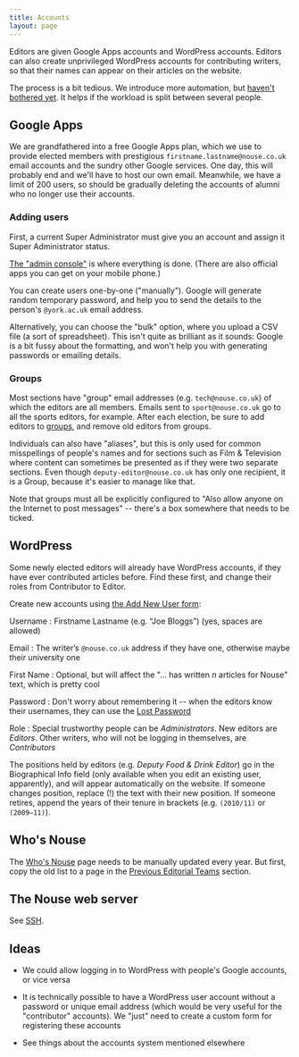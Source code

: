 ```yaml
---
title: Accounts
layout: page
---
```


Editors are given Google Apps accounts and WordPress accounts.
Editors can also create unprivileged WordPress accounts for contributing writers, so that their names can appear on their articles on the website.

The process is a bit tedious.
We introduce more automation, but [haven't bothered yet](http://xkcd.com/1205/).
It helps if the workload is split between several people.

## Google Apps

We are grandfathered into a free Google Apps plan, which we use to provide elected members with prestigious `firstname.lastname@nouse.co.uk` email accounts and the sundry other Google services.
One day, this will probably end and we'll have to host our own email.
Meanwhile, we have a limit of 200 users, so should be gradually deleting the accounts of alumni who no longer use their accounts.

### Adding users

First, a current Super Administrator must give you an account and assign it Super Administrator status.

[The "admin console"](https://admin.google.com/nouse.co.uk/AdminHome) is where everything is done. (There are also official apps you can get on your mobile phone.)

You can create users one-by-one ("manually"). Google will generate random temporary password, and help you to send the details to the person's `@york.ac.uk` email address.

Alternatively, you can choose the "bulk" option, where you upload a CSV file (a sort of spreadsheet). This isn't quite as brilliant as it sounds: Google is a bit fussy about the formatting, and won't help you with generating passwords or emailing details.

### Groups

Most sections have "group" email addresses (e.g. `tech@nouse.co.uk`) of which the editors are all members.
Emails sent to `sport@nouse.co.uk` go to all the sports editors, for example.
After each election, be sure to add editors to [groups](https://admin.google.com/nouse.co.uk/AdminHome#GroupList:), and remove old editors from groups.

Individuals can also have "aliases", but this is only used for common misspellings of people's names and for sections such as Film & Television where content can sometimes be presented as if they were two separate sections.
Even though `deputy-editor@nouse.co.uk` has only one recipient, it is a Group, because it's easier to manage like that.

Note that groups must all be explicitly configured to "Also allow anyone on the Internet to post messages" -- there's a box somewhere that needs to be ticked.

## WordPress

Some newly elected editors will already have WordPress accounts, if they have ever contributed articles before. Find these first, and change their roles from Contributor to Editor.

Create new accounts using [the Add New User form](https://www.nouse.co.uk/wordpress/wp-admin/user-new.php):

Username
: Firstname Lastname (e.g. “Joe Bloggs”) (yes, spaces are allowed)

Email
: The writer’s `@nouse.co.uk` address if they have one, otherwise maybe their university one

First Name
: Optional, but will affect the "... has written _n_ articles for Nouse" text, which is pretty cool

Password
: Don't worry about remembering it -- when the editors know their usernames, they can use the [Lost Password](https://www.nouse.co.uk/wordpress/wp-login.php?action=lostpassword)

Role
: Special trustworthy people can be _Administrators_. New editors are _Editors_.  Other writers, who will not be logging in themselves, are _Contributors_

The positions held by editors (e.g. _Deputy Food & Drink Editor_) go in the Biographical Info field (only available when you edit an existing user, apparently), and will appear automatically on the website. If someone changes position, replace (!) the text with their new position. If someone retires, append the years of their tenure in brackets (e.g. `(2010/11)` or `(2009–11)`).

## Who's Nouse

The [Who's Nouse](http://www.nouse.co.uk/about-nouse/whos-nouse/) page needs to be manually updated every year. But first, copy the old list to a page in the [Previous Editorial Teams](http://www.nouse.co.uk/archives/previous-editorial-teams/) section.

## The Nouse web server

See [SSH](08-accounts.html#).

## Ideas

* We could allow logging in to WordPress with people's Google accounts, or vice versa

* It is technically possible to have a WordPress user account without a password or unique email address (which would be very useful for the "contributor" accounts). We "just" need to create a custom form for registering these accounts

* See things about the accounts system mentioned elsewhere
